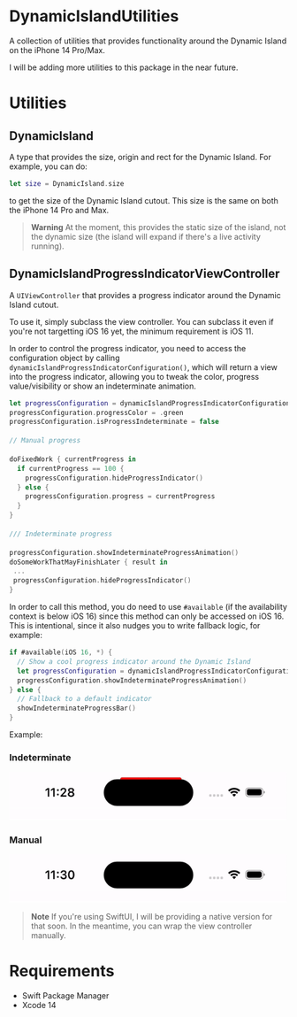 # DynamicIslandUtilities

A collection of utilities that provides functionality around the Dynamic Island on the iPhone 14 Pro/Max.

I will be adding more utilities to this package in the near future.

# Utilities

## DynamicIsland

A type that provides the size, origin and rect for the Dynamic Island. For example, you can do:

```swift
let size = DynamicIsland.size
```

to get the size of the Dynamic Island cutout. This size is the same on both the iPhone 14 Pro and Max.

> **Warning**
> At the moment, this provides the static size of the island, not the dynamic size (the island will expand if there's a live activity running).

## DynamicIslandProgressIndicatorViewController

A `UIViewController` that provides a progress indicator around the Dynamic Island cutout.

To use it, simply subclass the view controller. You can subclass it even if you're not targetting iOS 16 yet, the minimum requirement is iOS 11.

In order to control the progress indicator, you need to access the configuration object by calling `dynamicIslandProgressIndicatorConfiguration()`, which will return a view into the progress indicator, allowing you to tweak the color, progress value/visibility or show an indeterminate animation.

```swift
let progressConfiguration = dynamicIslandProgressIndicatorConfiguration()
progressConfiguration.progressColor = .green
progressConfiguration.isProgressIndeterminate = false

// Manual progress

doFixedWork { currentProgress in 
  if currentProgress == 100 {
    progressConfiguration.hideProgressIndicator()
  } else {
    progressConfiguration.progress = currentProgress
  }
}

/// Indeterminate progress

progressConfiguration.showIndeterminateProgressAnimation()
doSomeWorkThatMayFinishLater { result in
 ...
 progressConfiguration.hideProgressIndicator()
}
```

In order to call this method, you do need to use `#available` (if the availability context is below iOS 16) since this method can only be accessed on iOS 16. This is intentional, since it also nudges you to write fallback logic, for example:

```swift
if #available(iOS 16, *) {
  // Show a cool progress indicator around the Dynamic Island
  let progressConfiguration = dynamicIslandProgressIndicatorConfiguration()
  progressConfiguration.showIndeterminateProgressAnimation()
} else {
  // Fallback to a default indicator
  showIndeterminateProgressBar()
}
```

Example:

### Indeterminate 

![](Images/indeterminate_progress.gif)

### Manual

![](Images/fixed_progress.gif)

> **Note**
> If you're using SwiftUI, I will be providing a native version for that soon. In the meantime, you can wrap the view controller manually.


# Requirements

- Swift Package Manager
- Xcode 14
